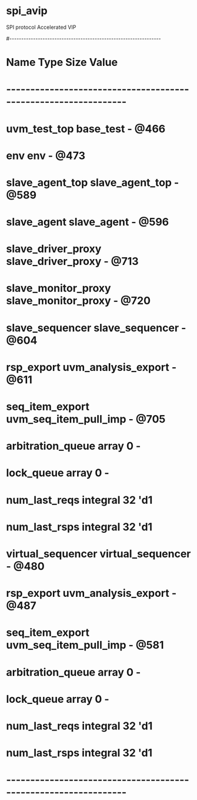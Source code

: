# spi_avip
SPI protocol Accelerated VIP 

#----------------------------------------------------------------
# Name                         Type                   Size  Value
# ---------------------------------------------------------------
# uvm_test_top                 base_test              -     @466 
#   env                        env                    -     @473 
#     slave_agent_top          slave_agent_top        -     @589 
#       slave_agent            slave_agent            -     @596 
#         slave_driver_proxy   slave_driver_proxy     -     @713 
#         slave_monitor_proxy  slave_monitor_proxy    -     @720 
#         slave_sequencer      slave_sequencer        -     @604 
#           rsp_export         uvm_analysis_export    -     @611 
#           seq_item_export    uvm_seq_item_pull_imp  -     @705 
#           arbitration_queue  array                  0     -    
#           lock_queue         array                  0     -    
#           num_last_reqs      integral               32    'd1  
#           num_last_rsps      integral               32    'd1  
#     virtual_sequencer        virtual_sequencer      -     @480 
#       rsp_export             uvm_analysis_export    -     @487 
#       seq_item_export        uvm_seq_item_pull_imp  -     @581 
#       arbitration_queue      array                  0     -    
#       lock_queue             array                  0     -    
#       num_last_reqs          integral               32    'd1  
#       num_last_rsps          integral               32    'd1  
# ---------------------------------------------------------------
